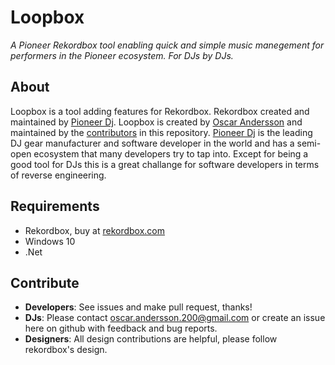 # Loopbox
<i>A Pioneer Rekordbox tool enabling quick and simple music manegement for performers in the Pioneer ecosystem.</i>
<i>For DJs by DJs.</i>
## About
Loopbox is a tool adding features for Rekordbox. Rekordbox created and maintained by <a href="https://www.pioneerdj.com">Pioneer Dj</a>. Loopbox is created by <a href="https://www.oscaande.se">Oscar Andersson</a> and maintained by the <a href="https://www.github.com/oscar230/loopbox/graphs/contributors">contributors</a> in this repository.
<a href="https://www.pioneerdj.com">Pioneer Dj</a> is the leading DJ gear manufacturer and software developer in the world and has a semi-open ecosystem that many developers try to tap into. Except for being a good tool for DJs this is a great challange for software developers in terms of reverse engineering.
## Requirements
* Rekordbox, buy at <a href="https://www.rekordbox.com">rekordbox.com</a>
* Windows 10
* .Net
## Contribute
* <b>Developers</b>: See issues and make pull request, thanks!
* <b>DJs</b>: Please contact <a href="https://www.oscaande.se/contact">oscar.andersson.200@gmail.com</a> or create an issue here on github with feedback and bug reports.
* <b>Designers</b>: All design contributions are helpful, please follow rekordbox's design.
